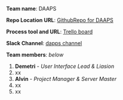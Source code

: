 **Team name**: DAAPS 

**Repo Location URL**:  [GithubRepo for DAAPS](https://github.com/soft-eng-practicum/myXLab.git)

**Process tool and URL**: [Trello board](https://trello.com/b/Ti92RLiA)

**Slack Channel**: [dapps channel](https://ggc-dev.slack.com/messages/daaps/team/)

**Team members**: *below*

1. __Demetri__ - *User Interface Lead & Liasion* 
2. xx
3. __Alvin__ - *Project Manager & Server Master*   
4. xx 
5. xx 
